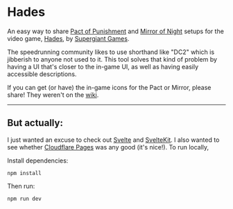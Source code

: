 # Hades

An easy way to share [Pact of Punishment](https://hades.pages.dev/) and [Mirror of Night](https://hades.pages.dev/mirror) setups for the video game, [Hades](https://www.supergiantgames.com/games/hades), by [Supergiant Games](https://www.supergiantgames.com/).

The speedrunning community likes to use shorthand like "DC2" which is jibberish to anyone not used to it. This tool solves that kind of problem by having a UI that's closer to the in-game UI, as well as having easily accessible descriptions.

If you can get (or have) the in-game icons for the Pact or Mirror, please share! They weren't on the [wiki](https://hades.fandom.com/wiki/Hades_Wiki).

-----

## But actually:

I just wanted an excuse to check out [Svelte](https://svelte.dev/) and [SvelteKit](https://kit.svelte.dev/). I also wanted to see whether [Cloudflare Pages](https://pages.cloudflare.com/) was any good (it's nice!). To run locally,

Install dependencies:
```
npm install
```

Then run:
```bash
npm run dev
```
